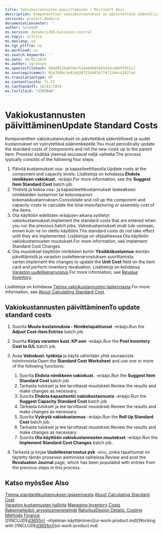 ```yaml
---
title: Vakiokustannusten päivittäminen | Microsoft Docs
description: Komponenttien vakiokustannukset on päivitettävä säännöllisesti ja uudet kustannukset on vyörytettävä päänimikkeelle.
services: project-madeira
documentationcenter: ''
author: SorenGP
ms.service: dynamics365-business-central
ms.topic: article
ms.devlang: na
ms.tgt_pltfrm: na
ms.workload: na
ms.search.keywords: ''
ms.date: 10/01/2019
ms.author: sgroespe
ms.openlocfilehash: b99d9516407b6752644d985405d3dc48b5f95117
ms.sourcegitcommit: 02e704bc3e01d62072144919774f1244c42827e4
ms.translationtype: HT
ms.contentlocale: fi-FI
ms.lasthandoff: 10/01/2019
ms.locfileid: "2305846"
---
```

# <a name="update-standard-costs"></a><span data-ttu-id="f12b6-103">Vakiokustannusten päivittäminen</span><span class="sxs-lookup"><span data-stu-id="f12b6-103">Update Standard Costs</span></span>
<span data-ttu-id="f12b6-104">Komponenttien vakiokustannukset on päivitettävä säännöllisesti ja uudet kustannukset on vyörytettävä päänimikkeelle.</span><span class="sxs-lookup"><span data-stu-id="f12b6-104">You must periodically update the standard costs of components and roll the new costs up to the parent item.</span></span> <span data-ttu-id="f12b6-105">Prosessi sisältää yleensä seuraavat neljä vaihetta:</span><span class="sxs-lookup"><span data-stu-id="f12b6-105">The process typically consists of the following four steps:</span></span>  

1.  <span data-ttu-id="f12b6-106">Päivitä kustannukset osa- ja kapasiteettitasolla.</span><span class="sxs-lookup"><span data-stu-id="f12b6-106">Update costs at the component and capacity levels.</span></span> <span data-ttu-id="f12b6-107">Lisätietoja on kohdassa **Ehdota nimikkeen vakiokust.** -eräajo.</span><span class="sxs-lookup"><span data-stu-id="f12b6-107">For more information, see the **Suggest Item Standard Cost** batch job.</span></span>  
2.  <span data-ttu-id="f12b6-108">Yhdistä ja kokoa osa- ja kapasiteettikustannukset laskeaksesi nimikkeiden tuotannon tai kokoonpanon kokonaiskustannuksen.</span><span class="sxs-lookup"><span data-stu-id="f12b6-108">Consolidate and roll up the component and capacity costs to calculate the total manufacturing or assembly cost of the items.</span></span>  
3.  <span data-ttu-id="f12b6-109">Ota käyttöön edellisten eräajojen aikana syötetyt vakiokustannukset.</span><span class="sxs-lookup"><span data-stu-id="f12b6-109">Implement the standard costs that are entered when you run the previous batch jobs.</span></span> <span data-ttu-id="f12b6-110">Vakiokustannukset eivät tule voimaan, ennen kuin ne on otettu käyttöön.</span><span class="sxs-lookup"><span data-stu-id="f12b6-110">The standard costs do not take effect until they are implemented.</span></span> <span data-ttu-id="f12b6-111">Lisätietoja on ohjeaiheessa Ota käyttöön vakiokustannusten muutokset.</span><span class="sxs-lookup"><span data-stu-id="f12b6-111">For more information, see Implement Standard Cost Changes.</span></span>  
4.  <span data-ttu-id="f12b6-112">Ota muutokset käyttöön nimikkeen kortin **Yksikkökustannus**-kentän päivittämistä ja varaston uudelleenarvostuksen suorittamista varten.</span><span class="sxs-lookup"><span data-stu-id="f12b6-112">Implement the changes to update the **Unit Cost** field on the item card and perform inventory revaluation.</span></span> <span data-ttu-id="f12b6-113">Lisätietoja on kohdassa [Varaston uudelleenarvostus](inventory-how-revalue-inventory.md).</span><span class="sxs-lookup"><span data-stu-id="f12b6-113">For more information, see [Revalue Inventory](inventory-how-revalue-inventory.md).</span></span>  

<span data-ttu-id="f12b6-114">Lisätietoja on kohdassa [Tietoja vakiokustannusten laskennasta](finance-about-calculating-standard-cost.md).</span><span class="sxs-lookup"><span data-stu-id="f12b6-114">For more information, see [About Calculating Standard Cost](finance-about-calculating-standard-cost.md).</span></span>  
## <a name="to-update-standard-costs"></a><span data-ttu-id="f12b6-115">Vakiokustannusten päivittäminen</span><span class="sxs-lookup"><span data-stu-id="f12b6-115">To update standard costs</span></span>  
1.  <span data-ttu-id="f12b6-116">Suorita **Muuta kustannuksia - Nimiketapahtumat** -eräajo.</span><span class="sxs-lookup"><span data-stu-id="f12b6-116">Run the **Adjust Cost-Item Entries** batch job.</span></span>  
2.  <span data-ttu-id="f12b6-117">Suorita **Kirjaa varaston kust. KP:oon** -eräajo.</span><span class="sxs-lookup"><span data-stu-id="f12b6-117">Run the **Post Inventory Cost to G/L** batch job.</span></span>  
3.  <span data-ttu-id="f12b6-118">Avaa **Vakiokust. työkirja** ja käytä vähintään yhtä seuraavista toiminnoista:</span><span class="sxs-lookup"><span data-stu-id="f12b6-118">Open the **Standard Cost Worksheet** and use one or more of the following functions:</span></span>  

    1.  <span data-ttu-id="f12b6-119">Suorita **Ehdota nimikkeen vakiokust.** -eräajo.</span><span class="sxs-lookup"><span data-stu-id="f12b6-119">Run the **Suggest Item Standard Cost** batch job.</span></span>  
    2.  <span data-ttu-id="f12b6-120">Tarkasta tulokset ja tee tarvittavat muutokset.</span><span class="sxs-lookup"><span data-stu-id="f12b6-120">Review the results and make changes as necessary.</span></span>  
    3.  <span data-ttu-id="f12b6-121">Suorita **Ehdota kapasiteetin vakiokustannusta** -eräajo.</span><span class="sxs-lookup"><span data-stu-id="f12b6-121">Run the **Suggest Capacity Standard Cost** batch job.</span></span>  
    4.  <span data-ttu-id="f12b6-122">Tarkasta tulokset ja tee tarvittavat muutokset.</span><span class="sxs-lookup"><span data-stu-id="f12b6-122">Review the results and make changes as necessary.</span></span>
    5. <span data-ttu-id="f12b6-123">Suorita **Vyörytä vakiokustannus** -eräajo.</span><span class="sxs-lookup"><span data-stu-id="f12b6-123">Run the **Roll Up Standard Cost** batch job.</span></span>
    6.  <span data-ttu-id="f12b6-124">Tarkasta tulokset ja tee tarvittavat muutokset.</span><span class="sxs-lookup"><span data-stu-id="f12b6-124">Review the results and make changes as necessary.</span></span>
    7.  <span data-ttu-id="f12b6-125">Suorita **Ota käyttöön vakiokustannusten muutokset** -eräajo.</span><span class="sxs-lookup"><span data-stu-id="f12b6-125">Run the **Implement Standard Cost Changes** batch job.</span></span>  
4.  <span data-ttu-id="f12b6-126">Tarkasta ja kirjaa **Uudelleenarvostus pvk** -sivu, jonka tapahtumat on täytetty tämän prosessin aiemmissa vaiheissa.</span><span class="sxs-lookup"><span data-stu-id="f12b6-126">Review and post the **Revaluation Journal** page, which has been populated with entries from the previous steps in this process.</span></span>  

## <a name="see-also"></a><span data-ttu-id="f12b6-127">Katso myös</span><span class="sxs-lookup"><span data-stu-id="f12b6-127">See Also</span></span>  
 <span data-ttu-id="f12b6-128">[Tietoja standardikustannuksen laskemisesta](finance-about-calculating-standard-cost.md) </span><span class="sxs-lookup"><span data-stu-id="f12b6-128">[About Calculating Standard Cost](finance-about-calculating-standard-cost.md) </span></span>  
 <span data-ttu-id="f12b6-129">[Varaston kustannusten hallinta](finance-manage-inventory-costs.md) </span><span class="sxs-lookup"><span data-stu-id="f12b6-129">[Managing Inventory Costs](finance-manage-inventory-costs.md) </span></span>  
 <span data-ttu-id="f12b6-130">[Rakennetiedot: arvostusmenetelmät](design-details-costing-methods.md) [Rahoitus](finance.md)</span><span class="sxs-lookup"><span data-stu-id="f12b6-130">[Design Details: Costing Methods](design-details-costing-methods.md) [Finance](finance.md)</span></span>  
 <span data-ttu-id="f12b6-131">[[!INCLUDE[d365fin](includes/d365fin_md.md)] -ohjelman käyttäminen](ui-work-product.md)</span><span class="sxs-lookup"><span data-stu-id="f12b6-131">[Working with [!INCLUDE[d365fin](includes/d365fin_md.md)]](ui-work-product.md)</span></span>  
